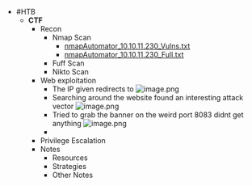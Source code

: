 - #HTB
	- **CTF**
		- Recon
			- Nmap Scan
				- [nmapAutomator_10.10.11.230_Vulns.txt](../assets/nmapAutomator_10.10.11.230_Vulns_1694080007854_0.txt)
				- [nmapAutomator_10.10.11.230_Full.txt](../assets/nmapAutomator_10.10.11.230_Full_1694080033573_0.txt)
			- Fuff Scan
			- Nikto Scan
		- Web exploitation
			- The IP given redirects to ![image.png](../assets/image_1694080130194_0.png)
			- Searching around the website found an interesting attack vector ![image.png](../assets/image_1694080216702_0.png)
			- Tried to grab the banner on the weird port 8083 didnt get anything ![image.png](../assets/image_1694080376268_0.png)
			-
		- Privilege Escalation
		- Notes
			- Resources
			- Strategies
			- Other Notes
